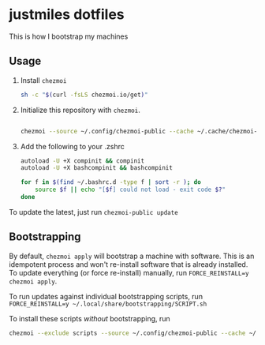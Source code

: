 # justmiles dotfiles

This is how I bootstrap my machines

## Usage

1. Install `chezmoi`

    ```bash
    sh -c "$(curl -fsLS chezmoi.io/get)"
    ```

2. Initialize this repository with `chezmoi`.

    ```bash
    
    chezmoi --source ~/.config/chezmoi-public --cache ~/.cache/chezmoi-public --refresh-externals init --apply https://github.com/justmiles/dotfiles.git
    ```

3. Add the following to your .zshrc

    ```bash
    autoload -U +X compinit && compinit
    autoload -U +X bashcompinit && bashcompinit

    for f in $(find ~/.bashrc.d -type f | sort -r ); do
        source $f || echo "[$f] could not load - exit code $?"
    done
    ```

To update the latest, just run `chezmoi-public update`

## Bootstrapping

By default, `chezmoi apply` will bootstrap a machine with software. This is an idempotent process and won't
re-install software that is already installed. To update everything (or force re-install) manually, run `FORCE_REINSTALL=y chezmoi apply`.

To run updates against individual bootstrapping scripts, run `FORCE_REINSTALL=y ~/.local/share/bootstrapping/SCRIPT.sh`

To install these scripts _without_ bootstrapping, run

```bash
chezmoi --exclude scripts --source ~/.config/chezmoi-public --cache ~/.cache/chezmoi-public --refresh-externals init --apply https://github.com/justmiles/dotfiles.git
```
